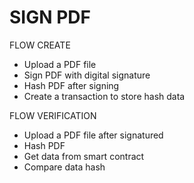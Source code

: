 # SIGN PDF

FLOW CREATE

- Upload a PDF file
- Sign PDF with digital signature
- Hash PDF after signing
- Create a transaction to store hash data

FLOW VERIFICATION

- Upload a PDF file after signatured
- Hash PDF
- Get data from smart contract
- Compare data hash
